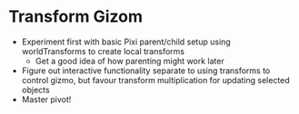 # Transform Gizom

* Experiment first with basic Pixi parent/child setup using worldTransforms to create local transforms
    - Get a good idea of how parenting might work later
* Figure out interactive functionality separate to using transforms to control gizmo, but favour transform multiplication for updating selected objects
* Master pivot!